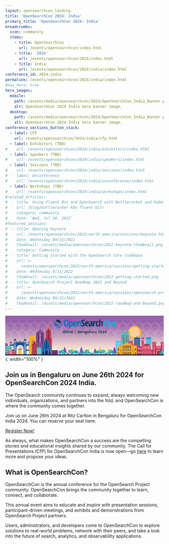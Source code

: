 ```yaml
---
layout: opensearchcon_landing
title: 'OpenSearchCon 2024: India'
primary_title: 'OpenSearchCon 2024: India'
breadcrumbs:
  icon: community
  items:
    - title: OpenSearchCon
      url: /events/opensearchcon/index.html
    - title: '2024'
      url: /events/opensearchcon/2024/index.html
    - title: India
      url: /events/opensearchcon/2024/india/index.html
conference_id: 2024-india
permalink: /events/opensearchcon/2024/india/index.html
#has_hero: true
hero_images:
  mobile:
    path: /assets/media/opensearchcon/2024/OpenSearchCon_India_Banner.png
    alt: OpenSearchCon 2024 India hero banner image.
  desktop:
    path: /assets/media/opensearchcon/2024/OpenSearchCon_India_Banner.png
    alt: OpenSearchCon 2024 India hero banner image.
conference_sections_button_stack:
  - label: CFP
    url: /events/opensearchcon/2024/india/cfp.html
  - label: Exhibitors (TBD)
#    url: /events/opensearchcon/2024/india/exhibitors/index.html
  - label: Speakers (TBD)
#    url: /events/opensearchcon/2024/india/speakers/index.html
  - label: Sessions (TBD)
#    url: /events/opensearchcon/2024/india/sessions/index.html
#  - label: Unconference
#    url: /events/opensearchcon/2024/india/unconference/index.html
  - label: Workshops (TBD)
#    url: /events/opensearchcon/2024/india/workshops/index.html
#related_articles:
#  - title: Using Fluent Bit and OpenSearch with Bottlerocket and Kubelet logs
#    url: /blog/bottlerocket-k8s-fluent-bit/
#    category: community
#    date: 'Wed, Jul 20, 2022'
#featured_sessions:
#  - title: Opening Keynote
#    url: /events/opensearchcon/2022/north-america/sessions/keynote.html
#    date: Wednesday 09/21/2022
#    thumbnail: /assets/media/opensearchcon/2022-keynote-thumbnail.png
#    category: Community
#  - title: Getting Started with the OpenSearch Core Codebase
#    url: >-
#      /events/opensearchcon/2022/north-america/sessions/getting-started-with-opensearch-core-codebase.html
#    date: Wednesday 9/21/2022
#    thumbnail: /assets/media/opensearchcon/2022-getting-started.png
#  - title: OpenSearch Project Roadmap 2022 and Beyond
#    url: >-
#      /events/opensearchcon/2022/north-america/sessions/opensearch-project-roadmap-2022-and-beyond.html
#    date: Wednesday 09/21/2022
#    thumbnail: /assets/media/opensearchcon/2022-roadmap-and-beyond.png
---
```

![CFP Banner](/assets/media/opensearchcon/2024/OpenSearchCon_India_Banner.png){: width="100%" }

## Join us in Bengaluru on June 26th 2024 for OpenSearchCon 2024 India.

The OpenSearch community continues to expand, always welcoming new individuals, organizations, and partners into the fold, and OpenSearchCon is where the community comes together.

Join us on June 26th 2024 at Ritz Carlton in Bengaluru for OpenSearchCon India 2024. You can reserve your seat here:
<div class="redesign-button-pair--wrapper">
            <div class="redesign-button--wrapper redesign-button--wrapper__text-only__dark">
                <a href="/events/opensearchcon/2024/india/register.html" class="redesign-button--anchor">
                    Register Now!
                </a>
            </div>
</div>

As always, what makes OpenSearchCon a success are the compelling stories and educational insights shared by our community. The Call for Presentations (CfP) for OpenSearchCon India is now open—go [here](/events/opensearchcon/2024/india/cfp.html) to learn more and propose your ideas.

## What is OpenSearchCon?
OpenSearchCon is the annual conference for the OpenSearch Project community. OpenSearchCon brings the community together to learn, connect, and collaborate.

This annual event aims to educate and inspire with presentation sessions, participant-driven meetings, and exhibits and demonstrations from OpenSearch Project partners.

Users, administrators, and developers come to OpenSearchCon to explore solutions to real-world problems, network with their peers, and take a look into the future of search, analytics, and observability applications.